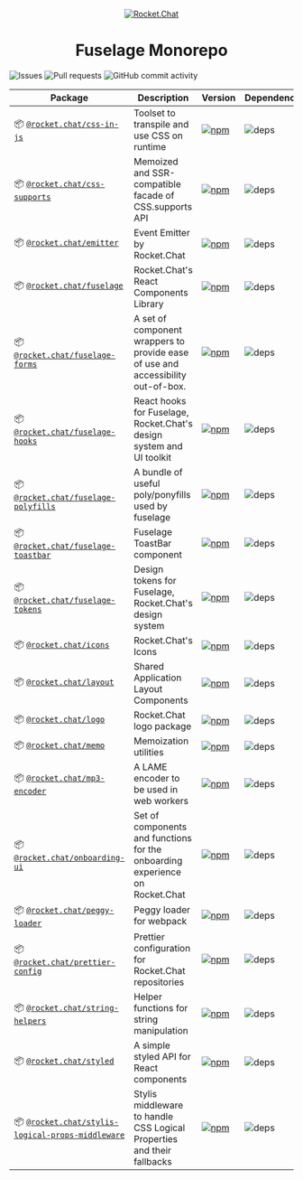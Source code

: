 <p align="center">
  <a href="https://rocket.chat" title="Rocket.Chat">
    <img src="https://github.com/RocketChat/Rocket.Chat.Artwork/raw/master/Logos/2020/png/logo-horizontal-red.png" alt="Rocket.Chat" />
  </a>
</p>

<h1 align="center">Fuselage Monorepo</h1>

![Issues](https://img.shields.io/github/issues/RocketChat/fuselage?style=flat-square)
![Pull requests](https://img.shields.io/github/issues-pr/RocketChat/fuselage?style=flat-square)
![GitHub commit activity](https://img.shields.io/github/commit-activity/m/RocketChat/fuselage?style=flat-square)

| Package | Description | Version | Dependencies |
|---------|-------------|---------|--------------|
| 📦 [`@rocket.chat/css-in-js`](/packages/css-in-js) | Toolset to transpile and use CSS on runtime | [![npm](https://img.shields.io/npm/v/@rocket.chat/css-in-js?style=flat-square)](https://www.npmjs.com/package/@rocket.chat/css-in-js) | ![deps](https://img.shields.io/librariesio/release/npm/@rocket.chat/css-in-js?style=flat-square) |
| 📦 [`@rocket.chat/css-supports`](/packages/css-supports) | Memoized and SSR-compatible facade of CSS.supports API | [![npm](https://img.shields.io/npm/v/@rocket.chat/css-supports?style=flat-square)](https://www.npmjs.com/package/@rocket.chat/css-supports) | ![deps](https://img.shields.io/librariesio/release/npm/@rocket.chat/css-supports?style=flat-square) |
| 📦 [`@rocket.chat/emitter`](/packages/emitter) | Event Emitter by Rocket.Chat | [![npm](https://img.shields.io/npm/v/@rocket.chat/emitter?style=flat-square)](https://www.npmjs.com/package/@rocket.chat/emitter) | ![deps](https://img.shields.io/librariesio/release/npm/@rocket.chat/emitter?style=flat-square) |
| 📦 [`@rocket.chat/fuselage`](/packages/fuselage) | Rocket.Chat's React Components Library | [![npm](https://img.shields.io/npm/v/@rocket.chat/fuselage?style=flat-square)](https://www.npmjs.com/package/@rocket.chat/fuselage) | ![deps](https://img.shields.io/librariesio/release/npm/@rocket.chat/fuselage?style=flat-square) |
| 📦 [`@rocket.chat/fuselage-forms`](/packages/fuselage-forms) | A set of component wrappers to provide ease of use and accessibility out-of-box. | [![npm](https://img.shields.io/npm/v/@rocket.chat/fuselage-forms?style=flat-square)](https://www.npmjs.com/package/@rocket.chat/fuselage-forms) | ![deps](https://img.shields.io/librariesio/release/npm/@rocket.chat/fuselage-forms?style=flat-square) |
| 📦 [`@rocket.chat/fuselage-hooks`](/packages/fuselage-hooks) | React hooks for Fuselage, Rocket.Chat's design system and UI toolkit | [![npm](https://img.shields.io/npm/v/@rocket.chat/fuselage-hooks?style=flat-square)](https://www.npmjs.com/package/@rocket.chat/fuselage-hooks) | ![deps](https://img.shields.io/librariesio/release/npm/@rocket.chat/fuselage-hooks?style=flat-square) |
| 📦 [`@rocket.chat/fuselage-polyfills`](/packages/fuselage-polyfills) | A bundle of useful poly/ponyfills used by fuselage | [![npm](https://img.shields.io/npm/v/@rocket.chat/fuselage-polyfills?style=flat-square)](https://www.npmjs.com/package/@rocket.chat/fuselage-polyfills) | ![deps](https://img.shields.io/librariesio/release/npm/@rocket.chat/fuselage-polyfills?style=flat-square) |
| 📦 [`@rocket.chat/fuselage-toastbar`](/packages/fuselage-toastbar) | Fuselage ToastBar component | [![npm](https://img.shields.io/npm/v/@rocket.chat/fuselage-toastbar?style=flat-square)](https://www.npmjs.com/package/@rocket.chat/fuselage-toastbar) | ![deps](https://img.shields.io/librariesio/release/npm/@rocket.chat/fuselage-toastbar?style=flat-square) |
| 📦 [`@rocket.chat/fuselage-tokens`](/packages/fuselage-tokens) | Design tokens for Fuselage, Rocket.Chat's design system | [![npm](https://img.shields.io/npm/v/@rocket.chat/fuselage-tokens?style=flat-square)](https://www.npmjs.com/package/@rocket.chat/fuselage-tokens) | ![deps](https://img.shields.io/librariesio/release/npm/@rocket.chat/fuselage-tokens?style=flat-square) |
| 📦 [`@rocket.chat/icons`](/packages/icons) | Rocket.Chat's Icons | [![npm](https://img.shields.io/npm/v/@rocket.chat/icons?style=flat-square)](https://www.npmjs.com/package/@rocket.chat/icons) | ![deps](https://img.shields.io/librariesio/release/npm/@rocket.chat/icons?style=flat-square) |
| 📦 [`@rocket.chat/layout`](/packages/layout) | Shared Application Layout Components | [![npm](https://img.shields.io/npm/v/@rocket.chat/layout?style=flat-square)](https://www.npmjs.com/package/@rocket.chat/layout) | ![deps](https://img.shields.io/librariesio/release/npm/@rocket.chat/layout?style=flat-square) |
| 📦 [`@rocket.chat/logo`](/packages/logo) | Rocket.Chat logo package | [![npm](https://img.shields.io/npm/v/@rocket.chat/logo?style=flat-square)](https://www.npmjs.com/package/@rocket.chat/logo) | ![deps](https://img.shields.io/librariesio/release/npm/@rocket.chat/logo?style=flat-square) |
| 📦 [`@rocket.chat/memo`](/packages/memo) | Memoization utilities | [![npm](https://img.shields.io/npm/v/@rocket.chat/memo?style=flat-square)](https://www.npmjs.com/package/@rocket.chat/memo) | ![deps](https://img.shields.io/librariesio/release/npm/@rocket.chat/memo?style=flat-square) |
| 📦 [`@rocket.chat/mp3-encoder`](/packages/mp3-encoder) | A LAME encoder to be used in web workers | [![npm](https://img.shields.io/npm/v/@rocket.chat/mp3-encoder?style=flat-square)](https://www.npmjs.com/package/@rocket.chat/mp3-encoder) | ![deps](https://img.shields.io/librariesio/release/npm/@rocket.chat/mp3-encoder?style=flat-square) |
| 📦 [`@rocket.chat/onboarding-ui`](/packages/onboarding-ui) | Set of components and functions for the onboarding experience on Rocket.Chat | [![npm](https://img.shields.io/npm/v/@rocket.chat/onboarding-ui?style=flat-square)](https://www.npmjs.com/package/@rocket.chat/onboarding-ui) | ![deps](https://img.shields.io/librariesio/release/npm/@rocket.chat/onboarding-ui?style=flat-square) |
| 📦 [`@rocket.chat/peggy-loader`](/packages/peggy-loader) | Peggy loader for webpack | [![npm](https://img.shields.io/npm/v/@rocket.chat/peggy-loader?style=flat-square)](https://www.npmjs.com/package/@rocket.chat/peggy-loader) | ![deps](https://img.shields.io/librariesio/release/npm/@rocket.chat/peggy-loader?style=flat-square) |
| 📦 [`@rocket.chat/prettier-config`](/packages/prettier-config) | Prettier configuration for Rocket.Chat repositories | [![npm](https://img.shields.io/npm/v/@rocket.chat/prettier-config?style=flat-square)](https://www.npmjs.com/package/@rocket.chat/prettier-config) | ![deps](https://img.shields.io/librariesio/release/npm/@rocket.chat/prettier-config?style=flat-square) |
| 📦 [`@rocket.chat/string-helpers`](/packages/string-helpers) | Helper functions for string manipulation | [![npm](https://img.shields.io/npm/v/@rocket.chat/string-helpers?style=flat-square)](https://www.npmjs.com/package/@rocket.chat/string-helpers) | ![deps](https://img.shields.io/librariesio/release/npm/@rocket.chat/string-helpers?style=flat-square) |
| 📦 [`@rocket.chat/styled`](/packages/styled) | A simple styled API for React components | [![npm](https://img.shields.io/npm/v/@rocket.chat/styled?style=flat-square)](https://www.npmjs.com/package/@rocket.chat/styled) | ![deps](https://img.shields.io/librariesio/release/npm/@rocket.chat/styled?style=flat-square) |
| 📦 [`@rocket.chat/stylis-logical-props-middleware`](/packages/stylis-logical-props-middleware) | Stylis middleware to handle CSS Logical Properties and their fallbacks | [![npm](https://img.shields.io/npm/v/@rocket.chat/stylis-logical-props-middleware?style=flat-square)](https://www.npmjs.com/package/@rocket.chat/stylis-logical-props-middleware) | ![deps](https://img.shields.io/librariesio/release/npm/@rocket.chat/stylis-logical-props-middleware?style=flat-square) |
